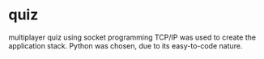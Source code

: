 # quiz
multiplayer quiz using socket programming
TCP/IP was used to create the application stack. Python was chosen, due to its easy-to-code nature.

